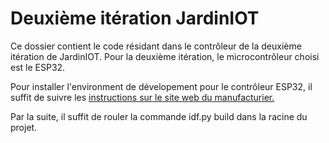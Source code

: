 # Deuxième itération JardinIOT

Ce dossier contient le code résidant dans le contrôleur de la deuxième itération
de JardinIOT. Pour la deuxième itération, le microcontrôleur choisi est le
ESP32.

Pour installer l'environment de dévelopement pour le contrôleur ESP32, il suffit
de suivre les [instructions sur le site web du manufacturier.
](https://docs.espressif.com/projects/esp-idf/en/latest/esp32/get-started/)


Par la suite, il suffit de rouler la commande idf.py build dans la racine du projet.
